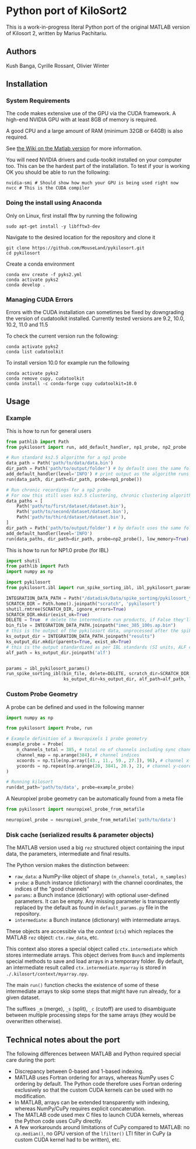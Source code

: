 # Python port of KiloSort2

This is a work-in-progress literal Python port of the original MATLAB version of Kilosort 2, written by Marius Pachitariu.

## Authors

Kush Banga, Cyrille Rossant, Olivier Winter

## Installation 

### System Requirements

The code makes extensive use of the GPU via the CUDA framework. A high-end NVIDIA GPU with at least 8GB of memory is required.

A good CPU and a large amount of RAM (minimum 32GB or 64GB) is also required.

See [the Wiki on the Matlab version](https://github.com/MouseLand/Kilosort2/wiki/8.-Hardware-guide) for more information.

<!-- TODO: What OS's does this work on? I am testing with Ubuntu .04. -->

You will need NVIDIA drivers and cuda-toolkit installed on your computer too. This can be the hardest part of the installation. To test if your is working OK you should be able to run the following:
```
nvidia-smi # Should show how much your GPU is being used right now
nvcc # This is the CUDA compiler
```

### Doing the install using Anaconda

Only on Linux, first install fftw by running the following 
    
    sudo apt-get install -y libfftw3-dev

Navigate to the desired location for the repository and clone it

    git clone https://github.com/MouseLand/pykilosort.git
    cd pykilosort

Create a conda environment

    conda env create -f pyks2.yml
    conda activate pyks2
    conda develop .

### Managing CUDA Errors

Errors with the CUDA installation can sometimes be fixed by downgrading
the version of cudatoolkit installed. Currently tested versions are 9.2,
10.0, 10.2, 11.0 and 11.5

To check the current version run the following:

    conda activate pyks2
    conda list cudatoolkit

To install version 10.0 for example run the following

    conda activate pyks2
    conda remove cupy, cudatoolkit
    conda install -c conda-forge cupy cudatoolkit=10.0


## Usage

### Example

This is how to run for general users
```python
from pathlib import Path
from pykilosort import run, add_default_handler, np1_probe, np2_probe

# Run standard ks2.5 algorithm for a np1 probe
data_path = Path('path/to/data/data.bin')
dir_path = Path('path/to/output/folder') # by default uses the same folder as the dataset
add_default_handler(level='INFO') # print output as the algorithm runs
run(data_path, dir_path=dir_path, probe=np1_probe())

# Run chronic recordings for a np2 probe
# For now this still uses ks2.5 clustering, chronic clustering algorithm coming soon!
data_paths = [
    Path('path/to/first/dataset/dataset.bin'),
    Path('path/to/second/dataset/dataset.bin'),
    Path('path/to/third/dataset/dataset.bin'),
]
dir_path = Path('path/to/output/folder') # by default uses the same folder as the first dataset
add_default_handler(level='INFO')
run(data_paths, dir_path=dir_path, probe=np2_probe(), low_memory=True)
```

This is how to run for NP1.0 probe (for IBL)
```python
import shutil
from pathlib import Path
import numpy as np

import pykilosort
from pykilosort.ibl import run_spike_sorting_ibl, ibl_pykilosort_params

INTEGRATION_DATA_PATH = Path("/datadisk/Data/spike_sorting/pykilosort_tests")
SCRATCH_DIR = Path.home().joinpath("scratch", 'pykilosort')
shutil.rmtree(SCRATCH_DIR, ignore_errors=True)
SCRATCH_DIR.mkdir(exist_ok=True)
DELETE = True  # delete the intermediate run products, if False they'll be copied over
bin_file = INTEGRATION_DATA_PATH.joinpath("imec_385_100s.ap.bin")
# this is the output of the pykilosort data, unprocessed after the spike sorter
ks_output_dir = INTEGRATION_DATA_PATH.joinpath("results")
ks_output_dir.mkdir(parents=True, exist_ok=True)
# this is the output standardized as per IBL standards (SI units, ALF convention)
alf_path = ks_output_dir.joinpath('alf')


params = ibl_pykilosort_params()
run_spike_sorting_ibl(bin_file, delete=DELETE, scratch_dir=SCRATCH_DIR,
                      ks_output_dir=ks_output_dir, alf_path=alf_path, log_level='DEBUG', params=params)
```

### Custom Probe Geometry
A probe can be defined and used in the following manner
```python
import numpy as np

from pykilosort import Probe, run

# Example definition of a Neuropixels 1 probe geometry
example_probe = Probe(
    n_channels_total = 385, # total no of channels including sync channels
    channel_map = np.arange(384), # channel indices 
    xcoords = np.tile(np.array([43., 11., 59., 27.]), 96), # channel x-coordinates
    ycoords = np.repeat(np.arange(20, 3841, 20.), 2), # channel y-coordinates
)

# Running kilosort
run(dat_path='path/to/data', probe=example_probe)
```

A Neuropixel probe geometry can be automatically found from a meta file
```python
from pykilosort import neuropixel_probe_from_metafile

neuropixel_probe = neuropixel_probe_from_metafile('path/to/data')
```

### Disk cache (serialized results & parameter objects)

The MATLAB version used a big `rez` structured object containing the input data, the parameters, intermediate and final results.

The Python version makes the distinction between:

- `raw_data`: a NumPy-like object of shape `(n_channels_total, n_samples)`
- `probe`: a Bunch instance (dictionary) with the channel coordinates, the indices of the "good channels"
- `params`: a Bunch instance (dictionary) with optional user-defined parameters. It can be empty. Any missing parameter is transparently replaced by the default as found in `default_params.py` file in the repository.
- `intermediate`: a Bunch instance (dictionary) with intermediate arrays.

These objects are accessible via the *context* (`ctx`) which replaces the MATLAB `rez` object: `ctx.raw_data`, etc.

This context also stores a special object called `ctx.intermediate` which stores intermediate arrays. This object derives from `Bunch` and implements special methods to save and load arrays in a temporary folder. By default, an intermediate result called `ctx.intermediate.myarray` is stored in `./.kilosort/context/myarray.npy`.

The main `run()` function checks the existence of some of these intermediate arrays to skip some steps that might have run already, for a given dataset.

The suffixes `_m` (merge), `_s` (split), `_c` (cutoff) are used to disambiguate between multiple processing steps for the same arrays (they would be overwritten otherwise).


## Technical notes about the port

The following differences between MATLAB and Python required special care during the port:

* Discrepancy between 0-based and 1-based indexing.
* MATLAB uses Fortran ordering for arrays, whereas NumPy uses C ordering by default. The Python code therefore uses Fortran ordering exclusively so that the custom CUDA kernels can be used with no modification.
* In MATLAB, arrays can be extended transparently with indexing, whereas NumPy/CuPy requires explicit concatenation.
* The MATLAB code used mex C files to launch CUDA kernels, whereas the Python code uses CuPy directly.
* A few workarounds around limitations of CuPy compared to MATLAB: no `cp.median()`, no GPU version of the `lfilter()` LTI filter in CuPy (a custom CUDA kernel had to be written), etc.
